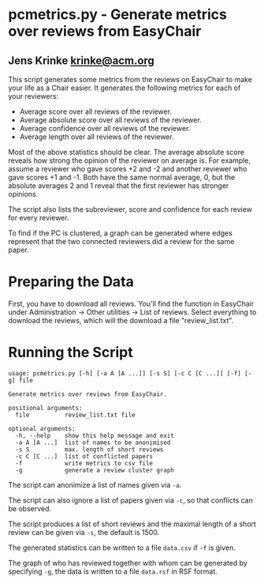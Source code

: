 
pcmetrics.py - Generate metrics over reviews from EasyChair
===========================================================


Jens Krinke <krinke@acm.org>
----------------------------

This script generates some metrics from the reviews on EasyChair to make your life as a Chair easier.  It generates the following metrics for each of your reviewers:

* Average score over all reviews of the reviewer.
* Average absolute score over all reviews of the reviewer.
* Average confidence over all reviews of the reviewer.
* Average length over all reviews of the reviewer.

Most of the above statistics should be clear. The average absolute score reveals how strong the opinion of the reviewer on average is.  For example, assume a reviewer who gave scores +2 and -2 and another reviewer who gave scores +1 and -1.  Both have the same normal average, 0, but the absolute averages 2 and 1 reveal that the first reviewer has stronger opinions.

The script also lists the subreviewer, score and confidence for each review for every reviewer.

To find if the PC is clustered, a graph can be generated where edges represent that the two connected reviewers did a review for the same paper.

Preparing the Data
==================

First, you have to download all reviews. You'll find the function in EasyChair under Administration -> Other utilities -> List of reviews. Select everything to download the reviews, which will the download a file "review_list.txt".

Running the Script
==================

```
usage: pcmetrics.py [-h] [-a A [A ...]] [-s S] [-c C [C ...]] [-f] [-g] file

Generate metrics over reviews from EasyChair.

positional arguments:
  file          review_list.txt file

optional arguments:
  -h, --help    show this help message and exit
  -a A [A ...]  list of names to be anonimised
  -s S          max. length of short reviews
  -c C [C ...]  list of conflicted papers
  -f            write metrics to csv file
  -g            generate a review cluster graph
```

The script can anonimize a list of names given via `-a`.

The script can also ignore a list of papers given via `-c`, so that conflicts can be observed.

The script produces a list of short reviews and the maximal length of a short review can be given via `-s`, the default is 1500.

The generated statistics can be written to a file `data.csv` if `-f` is given.

The graph of who has reviewed together with whom can be generated by specifying `-g`, the data is written to a file `data.rsf` in RSF format.
